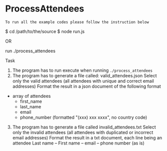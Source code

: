 # ProcessAttendees



    To run all the example codes please follow the instruction below



$ cd /path/to/the/source
$ node run.js

OR

run ./process_attendees

Task
1. The program has to run execute when running `./process_attendees`
2. The program has to generate a file called: valid_attendees.json
Select only the valid attendees (all attendees with unique and correct email addresses)
Format the result in a json document of the following format
- array of attendees
  - first_name
  - last_name
  - email
  - phone_number (formatted "(xxx) xxx xxxx", no country code)
3. The program has to generate a file called invalid_attendees.txt
Select only the invalid attendees (all attendees with duplicated or incorrect email addresses)
Format the result in a txt document, each line being an attendee
Last name – First name  – email – phone number (as is)



